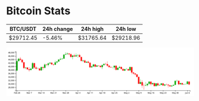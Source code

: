 # Bitcoin Stats

BTC/USDT|24h change|24h high|24h low|
|---|---|---|---|
|$29712.45|-5.46%|$31765.64|$29218.96|

<img src="./chart.svg">
